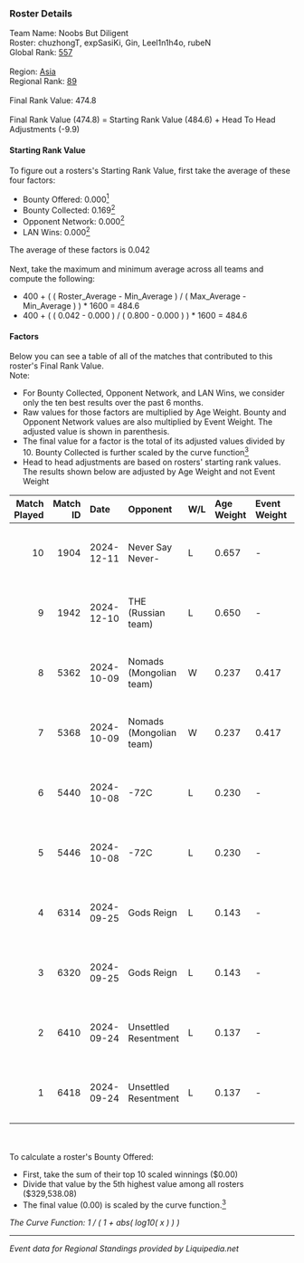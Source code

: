 ### Roster Details<br />
Team Name: Noobs But Diligent<br />
Roster: chuzhongT, expSasiKi, Gin, Leel1n1h4o, rubeN<br />
Global Rank: [557](../standings_global.md)<br />
<br />
Region: [Asia]( ../standings_asia.md)<br />
Regional Rank: [89]( ../standings_asia.md)<br />
<br />
Final Rank Value:  474.8<br />
<br />
Final Rank Value (474.8) = Starting Rank Value (484.6) + Head To Head Adjustments (-9.9)<br />

#### Starting Rank Value<br />
To figure out a rosters's Starting Rank Value, first take the average of these four factors:<br />
- Bounty Offered: 0.000[<sup>1</sup>](#table2)
- Bounty Collected: 0.169[<sup>2</sup>](#table1)
- Opponent Network: 0.000[<sup>2</sup>](#table1)
- LAN Wins: 0.000[<sup>2</sup>](#table1)

The average of these factors is 0.042<br />
<br />
Next, take the maximum and minimum average across all teams and compute the following:<br />
- 400 + ( ( Roster_Average - Min_Average ) / ( Max_Average - Min_Average ) ) * 1600 = 484.6
- 400 + ( ( 0.042 - 0.000 ) / ( 0.800 - 0.000 ) ) * 1600 = 484.6


#### Factors<br />
Below you can see a table of all of the matches that contributed to this roster's Final Rank Value.<br />
Note:<br />

- For Bounty Collected, Opponent Network, and LAN Wins, we consider only the ten best results over the past 6 months.
- Raw values for those factors are multiplied by Age Weight. Bounty and Opponent Network values are also multiplied by Event Weight. The adjusted value is shown in parenthesis.
- The final value for a factor is the total of its adjusted values divided by 10. Bounty Collected is further scaled by the curve function[<sup>3</sup>](#curveFunction)
- Head to head adjustments are based on rosters' starting rank values. The results shown below are adjusted by Age Weight and not Event Weight
<span id="table1"></span><br />


| Match Played | Match ID | Date       | Opponent                | W/L | Age Weight | Event Weight | Bounty Collected | Opponent Network | LAN Wins  | H2H Adj. | Roster                                       |
| -: | -: | :- | :- | :- | :- | :- | :- | :- | :- | -: | :- |
|           10 |     1904 | 2024-12-11 | Never Say Never-        | L   | 0.657      | -            | -                | -                | -         |    -6.40 | chuzhongT, expSasiKi, Gin, Leel1n1h4o, rubeN |
|            9 |     1942 | 2024-12-10 | THE (Russian team)      | L   | 0.650      | -            | -                | -                | -         |    -5.29 | chuzhongT, expSasiKi, Gin, Leel1n1h4o, rubeN |
|            8 |     5362 | 2024-10-09 | Nomads (Mongolian team) | W   | 0.237      | 0.417        | 0.001 (0.000)    | 0.015 (0.001)    | 0 (0.000) |     5.25 | chuzhongT, expSasiKi, Gin, Leel1n1h4o, rubeN |
|            7 |     5368 | 2024-10-09 | Nomads (Mongolian team) | W   | 0.237      | 0.417        | 0.001 (0.000)    | 0.015 (0.001)    | 0 (0.000) |     5.34 | chuzhongT, expSasiKi, Gin, Leel1n1h4o, rubeN |
|            6 |     5440 | 2024-10-08 | -72C                    | L   | 0.230      | -            | -                | -                | -         |    -3.11 | chuzhongT, expSasiKi, Gin, Leel1n1h4o, rubeN |
|            5 |     5446 | 2024-10-08 | -72C                    | L   | 0.230      | -            | -                | -                | -         |    -3.17 | chuzhongT, expSasiKi, Gin, Leel1n1h4o, rubeN |
|            4 |     6314 | 2024-09-25 | Gods Reign              | L   | 0.143      | -            | -                | -                | -         |    -0.38 | chuzhongT, expSasiKi, Gin, Leel1n1h4o, rubeN |
|            3 |     6320 | 2024-09-25 | Gods Reign              | L   | 0.143      | -            | -                | -                | -         |    -0.38 | chuzhongT, expSasiKi, Gin, Leel1n1h4o, rubeN |
|            2 |     6410 | 2024-09-24 | Unsettled Resentment    | L   | 0.137      | -            | -                | -                | -         |    -0.86 | chuzhongT, expSasiKi, Gin, Leel1n1h4o, rubeN |
|            1 |     6418 | 2024-09-24 | Unsettled Resentment    | L   | 0.137      | -            | -                | -                | -         |    -0.87 | chuzhongT, expSasiKi, Gin, Leel1n1h4o, rubeN |

<br />
<span id="table2"></span><br />
To calculate a roster's Bounty Offered:<br />

- First, take the sum of their top 10 scaled winnings ($0.00)
- Divide that value by the 5th highest value among all rosters ($329,538.08)
- The final value (0.00) is scaled by the curve function.[<sup>3</sup>](#curveFunction)

<span id="curveFunction"></span>_The Curve Function: 1 / ( 1 + abs( log10( x ) ) )_<br />

---
_Event data for Regional Standings provided by Liquipedia.net_<br />
